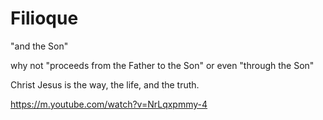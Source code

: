 # Filioque

"and the Son"





why not "proceeds from the Father to the Son"
or even "through the Son"

Christ Jesus is the way, the life, and the truth.


https://m.youtube.com/watch?v=NrLqxpmmy-4





























